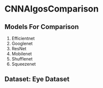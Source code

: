 # CNNAlgosComparison

## Models For Comparison

1. Efficientnet
2. Googlenet
3. ResNet
4. Mobilenet
5. Shufflenet
6. Squeezenet


## Dataset: Eye Dataset
